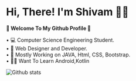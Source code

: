 <h1><b> Hi, There! I'm Shivam 🙋‍♂️  </b></h1>


<b>🚀 Welcome To My Github Profile 🚀 </b>

• 💻 Computer Science Engineering Student. <br>
• 🔭 Web Designer and Developer. <br>
• 💎 Mostly Working on JAVA, Html, CSS, Bootstrap. <br>
• 👨‍💻 Want To Learn Android,Kotlin <br>


![Github stats](https://github-readme-stats.vercel.app/api?Shivam2700)
<!--
**Shivam2700/Shivam2700** is a ✨ _special_ ✨ repository because its `README.md` (this file) appears on your GitHub profile.


